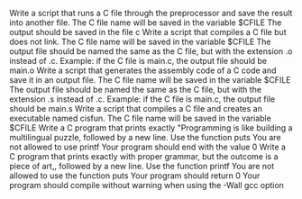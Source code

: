 Write a script that runs a C file through the preprocessor and save the result into another file.
The C file name will be saved in the variable $CFILE
The output should be saved in the file c
Write a script that compiles a C file but does not link.
The C file name will be saved in the variable $CFILE
The output file should be named the same as the C file, but with the extension .o instead of .c.
Example: if the C file is main.c, the output file should be main.o
Write a script that generates the assembly code of a C code and save it in an output file.
The C file name will be saved in the variable $CFILE
The output file should be named the same as the C file, but with the extension .s instead of .c.
Example: if the C file is main.c, the output file should be main.s
Write a script that compiles a C file and creates an executable named cisfun.
The C file name will be saved in the variable $CFILE
Write a C program that prints exactly "Programming is like building a multilingual puzzle, followed by a new line.
Use the function puts
You are not allowed to use printf
Your program should end with the value 0
Write a C program that prints exactly with proper grammar, but the outcome is a piece of art,, followed by a new line.
Use the function printf
You are not allowed to use the function puts
Your program should return 0
Your program should compile without warning when using the -Wall gcc option

